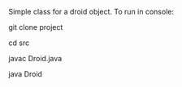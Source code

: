 Simple class for a droid object.
To run in console:

git clone project

cd src

javac Droid.java

java Droid
